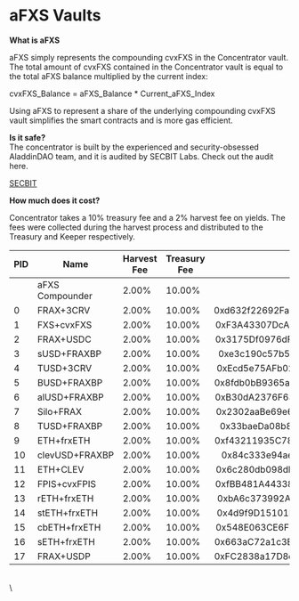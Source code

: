 # aFXS Vaults

**What is aFXS**

aFXS simply represents the compounding cvxFXS in the Concentrator vault. The total amount of cvxFXS contained in the Concentrator vault is equal to the total aFXS balance multiplied by the current index:

cvxFXS\_Balance = aFXS\_Balance \* Current\_aFXS\_Index

Using aFXS to represent a share of the underlying compounding cvxFXS vault simplifies the smart contracts and is more gas efficient.



**Is it safe?**\
The concentrator is built by the experienced and security-obsessed AladdinDAO team, and it is audited by SECBIT Labs. Check out the audit here.

[SECBIT](https://github.com/AladdinDAO/aladdin-v3-contracts/blob/main/audit-reports/SECBIT\_AladdinDAO\_aFXS\_Report.pdf)



**How much does it cost?**

Concentrator takes a 10% treasury fee and a 2% harvest fee on yields. The fees were collected during the harvest process and distributed to the Treasury and Keeper respectively.



<table><thead><tr><th width="85">PID</th><th>Name</th><th>Harvest Fee</th><th>Treasury Fee</th><th data-hidden align="center">Underlying</th><th data-hidden>Notes</th></tr></thead><tbody><tr><td></td><td>aFXS Compounder</td><td>2.00%</td><td>10.00%</td><td align="center"></td><td></td></tr><tr><td>0</td><td>FRAX+3CRV</td><td>2.00%</td><td>10.00%</td><td align="center">0xd632f22692FaC7611d2AA1C0D552930D43CAEd3B</td><td></td></tr><tr><td>1</td><td>FXS+cvxFXS</td><td>2.00%</td><td>10.00%</td><td align="center">0xF3A43307DcAFa93275993862Aae628fCB50dC768</td><td>deprecated</td></tr><tr><td>2</td><td>FRAX+USDC</td><td>2.00%</td><td>10.00%</td><td align="center">0x3175Df0976dFA876431C2E9eE6Bc45b65d3473CC</td><td></td></tr><tr><td>3</td><td>sUSD+FRAXBP</td><td>2.00%</td><td>10.00%</td><td align="center">0xe3c190c57b5959Ae62EfE3B6797058B76bA2f5eF</td><td></td></tr><tr><td>4</td><td>TUSD+3CRV</td><td>2.00%</td><td>10.00%</td><td align="center">0xEcd5e75AFb02eFa118AF914515D6521aaBd189F1</td><td></td></tr><tr><td>5</td><td>BUSD+FRAXBP</td><td>2.00%</td><td>10.00%</td><td align="center">0x8fdb0bB9365a46B145Db80D0B1C5C5e979C84190</td><td></td></tr><tr><td>6</td><td>alUSD+FRAXBP</td><td>2.00%</td><td>10.00%</td><td align="center">0xB30dA2376F63De30b42dC055C93fa474F31330A5</td><td></td></tr><tr><td>7</td><td>Silo+FRAX</td><td>2.00%</td><td>10.00%</td><td align="center">0x2302aaBe69e6E7A1b0Aa23aAC68fcCB8A4D2B460</td><td></td></tr><tr><td>8</td><td>TUSD+FRAXBP</td><td>2.00%</td><td>10.00%</td><td align="center">0x33baeDa08b8afACc4d3d07cf31d49FC1F1f3E893</td><td></td></tr><tr><td>9</td><td>ETH+frxETH</td><td>2.00%</td><td>10.00%</td><td align="center">0xf43211935C781D5ca1a41d2041F397B8A7366C7A</td><td></td></tr><tr><td>10</td><td>clevUSD+FRAXBP</td><td>2.00%</td><td>10.00%</td><td align="center">0x84c333e94aea4a51a21f6cf0c7f528c50dc7592c</td><td></td></tr><tr><td>11</td><td>ETH+CLEV</td><td>2.00%</td><td>10.00%</td><td align="center">0x6c280db098db673d30d5b34ec04b6387185d3620</td><td></td></tr><tr><td>12</td><td>FPIS+cvxFPIS</td><td>2.00%</td><td>10.00%</td><td align="center">0xfBB481A443382416357fA81F16dB5A725DC6ceC8</td><td></td></tr><tr><td>13</td><td>rETH+frxETH</td><td>2.00%</td><td>10.00%</td><td align="center">0xbA6c373992AD8ec1f7520E5878E5540Eb36DeBf1</td><td></td></tr><tr><td>14</td><td>stETH+frxETH</td><td>2.00%</td><td>10.00%</td><td align="center">0x4d9f9D15101EEC665F77210cB999639f760F831E</td><td></td></tr><tr><td>15</td><td>cbETH+frxETH</td><td>2.00%</td><td>10.00%</td><td align="center">0x548E063CE6F3BaC31457E4f5b4e2345286274257</td><td></td></tr><tr><td>16</td><td>sETH+frxETH</td><td>2.00%</td><td>10.00%</td><td align="center">0x663aC72a1c3E1C4186CD3dCb184f216291F4878C</td><td></td></tr><tr><td>17</td><td>FRAX+USDP</td><td>2.00%</td><td>10.00%</td><td align="center">0xFC2838a17D8e8B1D5456E0a351B0708a09211147</td><td></td></tr></tbody></table>

\
\



